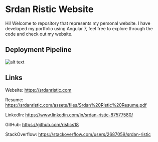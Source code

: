 # Srdan Ristic Website

Hi! Welcome to repository that represents my personal website. I have developed my portfolio using Angular 7, feel free to explore through the code and check out my website.

## Deployment Pipeline

![alt text](https://srdanristic.com/assets/img/projects/portfolio.png)

## Links

Website: https://srdanristic.com

Resume: https://srdanristic.com/assets/files/Srdan%20Ristic%20Resume.pdf

LinkedIn: https://www.linkedin.com/in/srdan-ristic-87577580/

GitHub: https://github.com/ristics18

StackOverflow: https://stackoverflow.com/users/2687059/srdan-ristic
